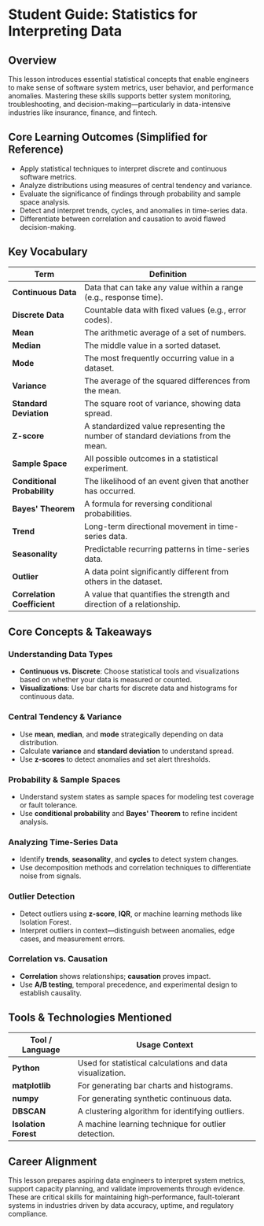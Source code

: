 # Student Guide: Statistics for Interpreting Data



## Overview

This lesson introduces essential statistical concepts that enable engineers to make sense of software system metrics, user behavior, and performance anomalies. Mastering these skills supports better system monitoring, troubleshooting, and decision-making—particularly in data-intensive industries like insurance, finance, and fintech.



## Core Learning Outcomes (Simplified for Reference)

- Apply statistical techniques to interpret discrete and continuous software metrics.
- Analyze distributions using measures of central tendency and variance.
- Evaluate the significance of findings through probability and sample space analysis.
- Detect and interpret trends, cycles, and anomalies in time-series data.
- Differentiate between correlation and causation to avoid flawed decision-making.



## Key Vocabulary

| Term | Definition |
|------|------------|
| **Continuous Data** | Data that can take any value within a range (e.g., response time). |
| **Discrete Data** | Countable data with fixed values (e.g., error codes). |
| **Mean** | The arithmetic average of a set of numbers. |
| **Median** | The middle value in a sorted dataset. |
| **Mode** | The most frequently occurring value in a dataset. |
| **Variance** | The average of the squared differences from the mean. |
| **Standard Deviation** | The square root of variance, showing data spread. |
| **Z-score** | A standardized value representing the number of standard deviations from the mean. |
| **Sample Space** | All possible outcomes in a statistical experiment. |
| **Conditional Probability** | The likelihood of an event given that another has occurred. |
| **Bayes' Theorem** | A formula for reversing conditional probabilities. |
| **Trend** | Long-term directional movement in time-series data. |
| **Seasonality** | Predictable recurring patterns in time-series data. |
| **Outlier** | A data point significantly different from others in the dataset. |
| **Correlation Coefficient** | A value that quantifies the strength and direction of a relationship. |



## Core Concepts & Takeaways

### Understanding Data Types
- **Continuous vs. Discrete**: Choose statistical tools and visualizations based on whether your data is measured or counted.
- **Visualizations**: Use bar charts for discrete data and histograms for continuous data.



### Central Tendency & Variance

- Use **mean**, **median**, and **mode** strategically depending on data distribution.
- Calculate **variance** and **standard deviation** to understand spread.
- Use **z-scores** to detect anomalies and set alert thresholds.



### Probability & Sample Spaces

- Understand system states as sample spaces for modeling test coverage or fault tolerance.
- Use **conditional probability** and **Bayes' Theorem** to refine incident analysis.



### Analyzing Time-Series Data

- Identify **trends**, **seasonality**, and **cycles** to detect system changes.
- Use decomposition methods and correlation techniques to differentiate noise from signals.



### Outlier Detection

- Detect outliers using **z-score**, **IQR**, or machine learning methods like Isolation Forest.
- Interpret outliers in context—distinguish between anomalies, edge cases, and measurement errors.



### Correlation vs. Causation

- **Correlation** shows relationships; **causation** proves impact.
- Use **A/B testing**, temporal precedence, and experimental design to establish causality.



## Tools & Technologies Mentioned

| Tool / Language | Usage Context |
|-----------------|----------------|
| **Python** | Used for statistical calculations and data visualization. |
| **matplotlib** | For generating bar charts and histograms. |
| **numpy** | For generating synthetic continuous data. |
| **DBSCAN** | A clustering algorithm for identifying outliers. |
| **Isolation Forest** | A machine learning technique for outlier detection. |



## Career Alignment

This lesson prepares aspiring data engineers to interpret system metrics, support capacity planning, and validate improvements through evidence. These are critical skills for maintaining high-performance, fault-tolerant systems in industries driven by data accuracy, uptime, and regulatory compliance.
